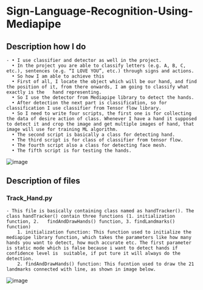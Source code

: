 # Sign-Language-Recognition-Using-Mediapipe


## Description how I do
	- •	I use classifier and detector as well in the project.
	  •	In the project you are able to classify letters (e.g. A, B, C, etc.), sentences (e.g. “I LOVE YOU”, etc.) through signs and actions.
	  •	So how I am able to achieve this
	  •	First of all, I locate the object which will be our hand, and find the position of it, from there onwards, I am going to classify what exactly is the   hand representing.
	  •	So I use the detector from Mediapipe library to detect the hands. 
	  •	After detection the next part is classification, so for classification I use classifier from Tensor flow library. 
	  •	So I need to write four scripts, the first one is for collecting the data of desire action of class. Whenever I have a hand it supposed to detect it and crop the image and get multiple images of hand, that image will use for training ML algorithm. 
	  •	The second script is basically a class for detecting hand.
	  •	The third script is for class of classifier from tensor flow.
	  •	The fourth script also a class for detecting face mesh.
	  •	The fifth script is for testing the hands.

![image](https://user-images.githubusercontent.com/109298390/179020669-34df28af-e317-418c-8726-11581b321768.png)

## Description of files

### Track_Hand.py
	
	- This file is basically containing class named as handTracker(). The class handTracker() contain three functions (1. initialization function, 2. 	findAndDrawHands() function, 3. findLandmarks() function)
		1. initialization function: This function used to initialize the mediapipe library function, which takes the parameters like how many hands you want to detect, how much accurate etc. The first parameter is static mode which is false because i want to detect hands if confidence level is  suitable, if put ture it will always do the detection. 
		2. findAndDrawHands() function: This fucntion used to draw the 21 landmarks connected with line, as shown in image below.
	
![image](https://user-images.githubusercontent.com/109298390/179025242-11785c82-15e1-48ad-8f26-dbc2b079ea4d.png)

	
